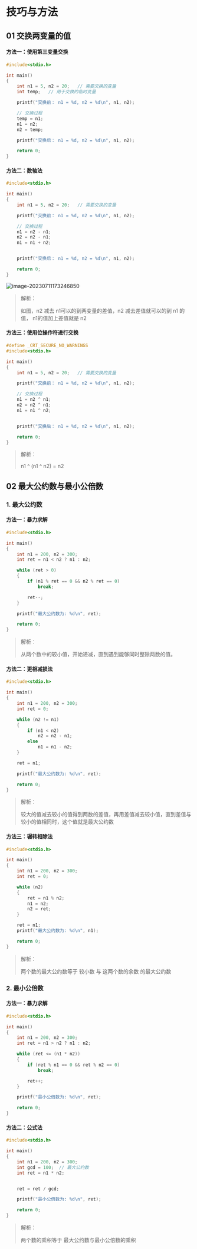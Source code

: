 # 技巧与方法

## 01 交换两变量的值

#### 方法一：使用第三变量交换

```C
#include<stdio.h>

int main()
{
    int n1 = 5, n2 = 20;   // 需要交换的变量
    int temp;   // 用于交换的临时变量

    printf("交换前： n1 = %d, n2 = %d\n", n1, n2);

    // 交换过程
    temp = n1;
    n1 = n2;
    n2 = temp;

    printf("交换后： n1 = %d, n2 = %d\n", n1, n2);

    return 0;
}
```



#### 方法二：数轴法

```C
#include<stdio.h>

int main()
{
    int n1 = 5, n2 = 20;   // 需要交换的变量

    printf("交换前： n1 = %d, n2 = %d\n", n1, n2);

    // 交换过程
    n1 = n2 - n1;
    n2 = n2 - n1;
    n1 = n1 + n2;


    printf("交换后： n1 = %d, n2 = %d\n", n1, n2);

    return 0;
}
```



![image-20230711173246850](./技巧与方法/image-20230711173246850.png)

> 解析：
>
> 如图，n2 减去 n1可以的到两变量的差值，n2 减去差值就可以的到 n1 的值， n1的值加上差值就是 n2



#### 方法三：使用位操作符进行交换

```C
#define _CRT_SECURE_NO_WARNINGS
#include<stdio.h>

int main()
{
    int n1 = 5, n2 = 20;   // 需要交换的变量

    printf("交换前： n1 = %d, n2 = %d\n", n1, n2);

    // 交换过程
    n1 = n2 ^ n1;
    n2 = n2 ^ n1;
    n1 = n1 ^ n2;


    printf("交换后： n1 = %d, n2 = %d\n", n1, n2);

    return 0;
}
```

> 解析：
>
> n1 ^ (n1 ^ n2) = n2



## 02 最大公约数与最小公倍数

### 1. 最大公约数

#### 方法一：暴力求解

```C
#include<stdio.h>

int main()
{
    int n1 = 200, n2 = 300;
    int ret = n1 < n2 ? n1 : n2;

    while (ret > 0)
    {
        if (n1 % ret == 0 && n2 % ret == 0)
            break;

        ret--;
    }

    printf("最大公约数为: %d\n", ret);

    return 0;
}
```

> 解析：
>
> 从两个数中的较小值，开始递减，直到遇到能够同时整除两数的值。



#### 方法二：更相减损法

```C
#include<stdio.h>

int main()
{
    int n1 = 200, n2 = 300;
    int ret = 0;

    while (n2 != n1)
    {
        if (n1 < n2)
            n2 = n2 - n1;
        else
            n1 = n1 - n2;
    }

    ret = n1;

    printf("最大公约数为: %d\n", ret);

    return 0;
}
```

> 解析：
>
> 较大的值减去较小的值得到两数的差值，再用差值减去较小值，直到差值与较小的值相同时，这个值就是最大公约数



#### 方法三：辗转相除法

```c
#include<stdio.h>

int main()
{
    int n1 = 200, n2 = 300;
    int ret = 0;

    while (n2)
    {
        ret = n1 % n2;
        n1 = n2;
        n2 = ret;
    }

    ret = n1;
    printf("最大公约数为: %d\n", n1);

    return 0;
}
```

> 解析：
>
> 两个数的最大公约数等于 较小数 与 这两个数的余数 的最大公约数





### 2. 最小公倍数

#### 方法一：暴力求解

```c
#include<stdio.h>

int main()
{
    int n1 = 200, n2 = 300;
    int ret = n1 > n2 ? n1 : n2;

    while (ret <= (n1 * n2))
    {
        if (ret % n1 == 0 && ret % n2 == 0)
            break;

        ret++;
    }

    printf("最小公倍数为: %d\n", ret);

    return 0;
}
```





#### 方法二：公式法

```C
#include<stdio.h>

int main()
{
    int n1 = 200, n2 = 300;
    int gcd = 100;  // 最大公约数
    int ret = n1 * n2;


    ret = ret / gcd;

    printf("最小公倍数为: %d\n", ret);

    return 0;
}
```

> 解析：
>
> 两个数的乘积等于 最大公约数与最小公倍数的乘积
